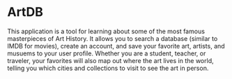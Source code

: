 # ArtDB

This application is a tool for learning about some of the most famous masterpieces of Art History. It allows you to search a database (similar to IMDB for movies), create an account, and save your favorite art, artists, and musuems to your user profile.
Whether you are a student, teacher, or traveler, your favorites will also map out where the art lives in the world, telling you which cities and collections to visit to see the art in person. 